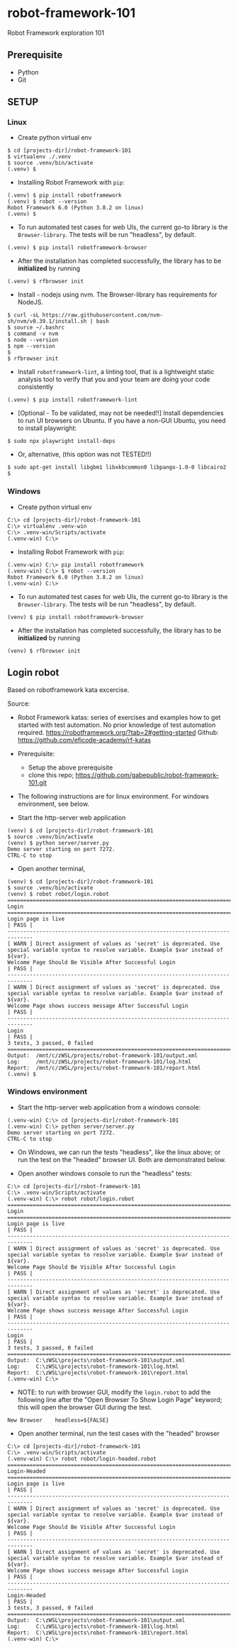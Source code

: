 # robot-framework-101

Robot Framework exploration 101

## Prerequisite

- Python
- Git

## SETUP

### Linux

- Create python virtual env
```
$ cd [projects-dir]/robot-framework-101
$ virtualenv ./.venv
$ source .venv/bin/activate
(.venv) $
```

- Installing Robot Framework with `pip`:
```
(.venv) $ pip install robotframework
(.venv) $ robot --version
Robot Framework 6.0 (Python 3.8.2 on linux)
(.venv) $
```

- To run automated test cases for web UIs, the current go-to library is
  the `Browser-library`. The tests will be run "headless", by default.
```
(.venv) $ pip install robotframework-browser
```
  - After the installation has completed successfully, the library has
    to be **initialized** by running
```
(.venv) $ rfbrowser init
```

- Install - nodejs using nvm. The Browser-library has requirements 
  for NodeJS.
```
$ curl -sL https://raw.githubusercontent.com/nvm-sh/nvm/v0.39.1/install.sh | bash
$ source ~/.bashrc
$ command -v nvm
$ node --version
$ npm --version
$
$ rfbrowser init
```

- Install `robotframework-lint`, a linting tool, that is a lightweight
  static analysis tool to verify that you and your team are doing your
  code consistently
```
(.venv) $ pip install robotframework-lint
```

- [Optional - To be validated, may not be needed!!] 
  Install dependencies to run UI browsers on Ubuntu.
  If you have a non-GUI Ubuntu, you need to install playwright:
```
$ sudo npx playwright install-deps
```
  - Or, alternative, (this option was not TESTED!!)
```
$ sudo apt-get install libgbm1 libxkbcommon0 libpango-1.0-0 libcairo2
$ 
```

### Windows

- Create python virtual env
```
C:\> cd [projects-dir]/robot-framework-101
C:\> virtualenv .venv-win
C:\> .venv-win/Scripts/activate
(.venv-win) C:\> 
```

- Installing Robot Framework with `pip`:
```
(.venv-win) C:\> pip install robotframework
(.venv-win) C:\> $ robot --version
Robot Framework 6.0 (Python 3.8.2 on linux)
(.venv-win) C:\> 
```

- To run automated test cases for web UIs, the current go-to library is
  the `Browser-library`. The tests will be run "headless", by default.
```
(venv) $ pip install robotframework-browser
```
  - After the installation has completed successfully, the library has
    to be **initialized** by running
```
(venv) $ rfbrowser init
```

## Login robot

Based on robotframework kata excercise.

Source: 
- Robot Framework katas: series of exercises and examples how to get 
  started with test automation. No prior knowledge of test automation
  required. https://robotframework.org/?tab=2#getting-started
  Github: https://github.com/eficode-academy/rf-katas

- Prerequisite:
  - Setup the above prerequisite
  - clone this repo; https://github.com/gabepublic/robot-framework-101.git

- The following instructions are for linux environment.
  For windows environment, see below.

- Start the http-server web application
```
(venv) $ cd [projects-dir]/robot-framework-101
$ source .venv/bin/activate
(venv) $ python server/server.py
Demo server starting on port 7272.
CTRL-C to stop 
```

- Open another terminal,
```
(venv) $ cd [projects-dir]/robot-framework-101
$ source .venv/bin/activate
(venv) $ robot robot/login.robot
==============================================================================
Login                                                                         
==============================================================================
Login page is live                                                    | PASS |
------------------------------------------------------------------------------
[ WARN ] Direct assignment of values as 'secret' is deprecated. Use special variable syntax to resolve variable. Example $var instead of ${var}.
Welcome Page Should Be Visible After Successful Login                 | PASS |
------------------------------------------------------------------------------
[ WARN ] Direct assignment of values as 'secret' is deprecated. Use special variable syntax to resolve variable. Example $var instead of ${var}.
Welcome Page shows success message After Successful Login             | PASS |
------------------------------------------------------------------------------
Login                                                                 | PASS |
3 tests, 3 passed, 0 failed
==============================================================================
Output:  /mnt/c/zWSL/projects/robot-framework-101/output.xml
Log:     /mnt/c/zWSL/projects/robot-framework-101/log.html
Report:  /mnt/c/zWSL/projects/robot-framework-101/report.html
(.venv) $
```

### Windows environment

- Start the http-server web application from a windows console: 
```
(.venv-win) C:\> cd [projects-dir]/robot-framework-101
(.venv-win) C:\> python server/server.py
Demo server starting on port 7272.
CTRL-C to stop 
```

- On Windows, we can run the tests "headless", like the linux above;
  or run the test on the "headed" browser UI. Both are demonstrated
  below.

- Open another windows console to run the "headless" tests:
```
C:\> cd [projects-dir]/robot-framework-101
C:\> .venv-win/Scripts/activate
(.venv-win) C:\> robot robot/login.robot
==============================================================================
Login
==============================================================================
Login page is live                                                    | PASS |
------------------------------------------------------------------------------
[ WARN ] Direct assignment of values as 'secret' is deprecated. Use special variable syntax to resolve variable. Example $var instead of ${var}.
Welcome Page Should Be Visible After Successful Login                 | PASS |
------------------------------------------------------------------------------
[ WARN ] Direct assignment of values as 'secret' is deprecated. Use special variable syntax to resolve variable. Example $var instead of ${var}.
Welcome Page shows success message After Successful Login             | PASS |
------------------------------------------------------------------------------
Login                                                                 | PASS |
3 tests, 3 passed, 0 failed
==============================================================================
Output:  C:\zWSL\projects\robot-framework-101\output.xml
Log:     C:\zWSL\projects\robot-framework-101\log.html
Report:  C:\zWSL\projects\robot-framework-101\report.html
(.venv-win) C:\> 
```
 
- NOTE: to run with browser GUI, modify the `login.robot` to add the
  following line after the "Open Browser To Show Login Page" keyword;
  this will open the browser GUI during the test.
```
New Browser    headless=${FALSE}
```

- Open another terminal, run the test cases with the "headed" browser
```
C:\> cd [projects-dir]/robot-framework-101
C:\> .venv-win/Scripts/activate
(.venv-win) C:\> robot robot/login-headed.robot
==============================================================================
Login-Headed
==============================================================================
Login page is live                                                    | PASS |
------------------------------------------------------------------------------
[ WARN ] Direct assignment of values as 'secret' is deprecated. Use special variable syntax to resolve variable. Example $var instead of ${var}.
Welcome Page Should Be Visible After Successful Login                 | PASS |
------------------------------------------------------------------------------
[ WARN ] Direct assignment of values as 'secret' is deprecated. Use special variable syntax to resolve variable. Example $var instead of ${var}.
Welcome Page shows success message After Successful Login             | PASS |
------------------------------------------------------------------------------
Login-Headed                                                          | PASS |
3 tests, 3 passed, 0 failed
==============================================================================
Output:  C:\zWSL\projects\robot-framework-101\output.xml
Log:     C:\zWSL\projects\robot-framework-101\log.html
Report:  C:\zWSL\projects\robot-framework-101\report.html
(.venv-win) C:\> 
```


